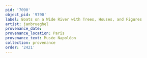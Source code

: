 ```yaml
---
pid: '7090'
object_pid: '9790'
label: Boats on a Wide River with Trees, Houses, and Figures
artist: janbrueghel
provenance_date:
provenance_location: Paris
provenance_text: Musée Napoléon
collection: provenance
order: '2421'
---
```

